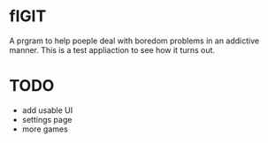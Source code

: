 # fIGIT
A prgram to help poeple deal with boredom problems in an addictive manner. This is a test appliaction to see how it turns out.

# TODO

- add usable UI
- settings page
- more games
